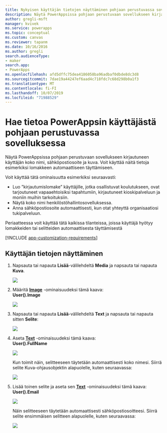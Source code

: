 ```yaml
---
title: Nykyisen käyttäjän tietojen näyttäminen pohjaan perustuvassa sovelluksessa | Microsoft Docs
description: Näytä PowerAppsissa pohjaan perustuvaan sovellukseen kirjautuneen käyttäjän nimen ja sähköpostiosoitteen
author: gregli-msft
manager: kvivek
ms.service: powerapps
ms.topic: conceptual
ms.custom: canvas
ms.reviewer: tapanm
ms.date: 10/16/2016
ms.author: gregli
search.audienceType:
- maker
search.app:
- PowerApps
ms.openlocfilehash: afd5dffc75dea4186058ba96adbaf0dbde8dc3d8
ms.sourcegitcommit: 7dae19a44247ef6aad4c718fdc7c68d298b0a1f3
ms.translationtype: MT
ms.contentlocale: fi-FI
ms.lasthandoff: 10/07/2019
ms.locfileid: "71988529"
---
```

# <a name="show-information-about-a-powerapps-user-in-a-canvas-app"></a>Hae tietoa PowerAppsin käyttäjästä pohjaan perustuvassa sovelluksessa

Näytä PowerAppsissa pohjaan perustuvaan sovellukseen kirjautuneen käyttäjän koko nimi, sähköpostiosoite ja kuva. Voit käyttää näitä tietoja esimerkiksi lomakkeen automaattiseen täyttämiseen.

Voit käyttää tätä ominaisuutta esimerkiksi seuraavasti:

* Luo ”kirjautumislomake” käyttäjille, jotka osallistuvat koulutukseen, ovat tarjoutuneet vapaaehtoisiksi tapahtumiin, kirjautuneet kioskipalveluun ja moniin muihin tarkoituksiin.
* Näytä koko nimi henkilöstöhallintosovelluksessa.
* Anna sähköpostiosoite automaattisesti, kun otat yhteyttä organisaatiosi tukipalveluun.

Periaatteessa voit käyttää tätä kaikissa tilanteissa, joissa käyttäjä hyötyy lomakkeiden tai selitteiden automaattisesta täyttämisestä

[!INCLUDE [app-customization-requirements](../../includes/app-customization-requirements.md)]

## <a name="show-user-details"></a>Käyttäjän tietojen näyttäminen

1. Napsauta tai napauta **Lisää**-välilehdeltä **Media** ja napsauta tai napauta **Kuva**.
   
   ![][2]
2. Määritä **[Image](controls/properties-visual.md)** -ominaisuudeksi tämä kaava:
   <br>**User().Image**
   
    ![][3]
3. Napsauta tai napauta **Lisää**-välilehdeltä **Text** ja napsauta tai napauta sitten **Selite**:  
   
    ![][4]
4. Aseta **[Text](controls/properties-core.md)** -ominaisuudeksi tämä kaava:
   <br>**User().FullName**
   
   ![][6]
   
   Kun toimit näin, selitteeseen täytetään automaattisesti koko nimesi. Siirrä selite Kuva-ohjausobjektin alapuolelle, kuten seuraavassa:
   
   ![][5]
5. Lisää toinen selite ja aseta sen **[Text](controls/properties-core.md)** -ominaisuudeksi tämä kaava:
   <br>**User().Email**  
   
    ![][8]
   
    Näin selitteeseen täytetään automaattisesti sähköpostiosoitteesi. Siirrä selite ensimmäisen selitteen alapuolelle, kuten seuraavassa:  
   
    ![][7]

[2]: ./media/show-current-user/add-image.png
[3]: ./media/show-current-user/imageproperty.png
[4]: ./media/show-current-user/insertlabel.png
[5]: ./media/show-current-user/label.png
[6]: ./media/show-current-user/textproperty.png
[7]: ./media/show-current-user/secondlabel.png
[8]: ./media/show-current-user/email.png
[9]: ./media/show-current-user/preview.png
